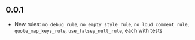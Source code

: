 ## 0.0.1

* New rules: `no_debug_rule`, `no_empty_style_rule`, `no_loud_comment_rule`,
  `quote_map_keys_rule`, `use_falsey_null_rule`, each with tests
